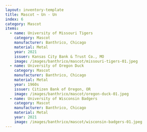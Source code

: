 ```yaml
---
layout: inventory-template
title: Mascot ~ Un - Un
index: 6
category: Mascot
items:
  - name: University of Missouri Tigers
    category: Mascot
    manufacturer: Banthrico, Chicago
    material: Metal
    year: 2021
    issuer: Kansas City Bank & Trust Co., MO
    image: /images/banthrico/mascot/missouri-tigers-01.jpeg
  - name: University of Oregon Duck
    category: Mascot
    manufacturer: Banthrico, Chicago
    material: Metal
    year: 1960s
    issuer: Citizen Bank of Oregon, OR
    image: /images/banthrico/mascot/oregon-duck-01.jpeg
  - name: University of Wisconsin Badgers
    category: Mascot
    manufacturer: Banthrico, Chicago
    material: Metal
    year: 2021
    image: /images/banthrico/mascot/wisconsin-badgers-01.jpeg
---
```

